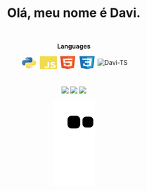 <div align="center">
  <h1>Olá, meu nome é Davi.</h1>
</div>
  
<div style="display: inline_block" align="center"><br>
  <p><b>Languages</b></p>
  <img align="center" alt="Davi-Python" height="30" width="40" src="https://raw.githubusercontent.com/devicons/devicon/master/icons/python/python-original.svg">
  <img align="center" alt="Davi-JS" height="30" width="40" src="https://raw.githubusercontent.com/devicons/devicon/master/icons/javascript/javascript-plain.svg">
  <img align="center" alt="Davi-HTML" height="30" width="40" src="https://raw.githubusercontent.com/devicons/devicon/master/icons/html5/html5-original.svg">
  <img align="center" alt="Davi-CSS" height="30" width="40" src="https://raw.githubusercontent.com/devicons/devicon/master/icons/css3/css3-original.svg">
  <img align="center" alt="Davi-TS" height="30" width="40" src="https://raw.githubusercontent.com/devicons/devicon/master/icons/css3/typescript-original.svg">
</div>
  
<div align="center">
  <h1> </h1>
  <a href="https://instagram.com/daviaviss" target="_blank"><img src="https://img.shields.io/badge/-Instagram-%23E4405F?style=for-the-badge&logo=instagram&logoColor=white" target="_blank"></a>
  <a href = "mailto:daviaugustovissotto@gmail.com"><img src="https://img.shields.io/badge/-Gmail-%23333?style=for-the-badge&logo=gmail&logoColor=white" target="_blank"></a>
  <a href="https://www.linkedin.com/in/davi-augusto-vissotto-95b705215/" target="_blank"><img src="https://img.shields.io/badge/-LinkedIn-%230077B5?style=for-the-badge&logo=linkedin&logoColor=white" target="_blank"></a> 
 
  ![Snake animation](https://github.com/daviaviss/daviaviss/blob/output/github-contribution-grid-snake.svg)
 
</div>
